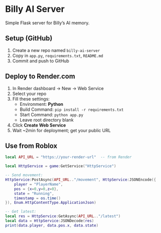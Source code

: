# Billy AI Server

Simple Flask server for Billy’s AI memory.

## Setup (GitHub)

1. Create a new repo named `billy-ai-server`
2. Copy in `app.py`, `requirements.txt`, `README.md`
3. Commit and push to GitHub

## Deploy to Render.com

1. In Render dashboard → New → Web Service
2. Select your repo
3. Fill these settings:
   - Environment: **Python**
   - Build Command: `pip install -r requirements.txt`
   - Start Command: `python app.py`
   - Leave root directory blank
4. Click **Create Web Service**
5. Wait ~2min for deployment; get your public URL

## Use from Roblox

```lua
local API_URL = "https://your-render-url"  -- from Render

local HttpService = game:GetService("HttpService")

-- Send movement:
HttpService:PostAsync(API_URL.."/movement", HttpService:JSONEncode({
    player = "PlayerName", 
    pos = {x=0,y=0,z=0}, 
    state = "Running", 
    timestamp = os.time()
}), Enum.HttpContentType.ApplicationJson)

-- Get latest:
local res = HttpService:GetAsync(API_URL.."/latest")
local data = HttpService:JSONDecode(res)
print(data.player, data.pos.x, data.state)
